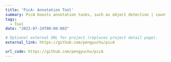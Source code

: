 ```yaml
---
title: 'PicA: Annotation Tool'
summary: PicA boosts annotation tasks, such as object detection | counting, and instance | semantic | panoptic segmentation.
tags:
  - Tool
date: "2023-07-24T00:00:00Z"

# Optional external URL for project (replaces project detail page).
external_link: https://github.com/pengyuchu/picA

url_code: https://github.com/pengyuchu/picA
---
```

